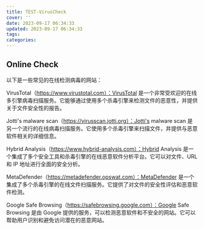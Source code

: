 ```yaml
---
title: TEST-VirusCheck
cover: ''
date: 2023-09-17 06:34:33
updated: 2023-09-17 06:34:33
tags:
categories:
---
```


## Online Check
以下是一些常见的在线检测病毒的网站：

VirusTotal（https://www.virustotal.com）：VirusTotal 是一个非常受欢迎的在线多引擎病毒扫描服务。它能够通过使用多个杀毒引擎来检测文件的恶意性，并提供关于文件安全性的报告。

Jotti's malware scan（https://virusscan.jotti.org）：Jotti's malware scan 是另一个流行的在线病毒扫描服务。它使用多个杀毒引擎来扫描文件，并提供与恶意软件相关的详细信息。

Hybrid Analysis（https://www.hybrid-analysis.com）：Hybrid Analysis 是一个集成了多个安全工具和杀毒引擎的在线恶意软件分析平台。它可以对文件、URL 和 IP 地址进行全面的安全分析。

MetaDefender（https://metadefender.opswat.com）：MetaDefender 是一个集成了多个杀毒引擎的在线文件扫描服务。它提供了对文件的安全性评估和恶意软件检测。

Google Safe Browsing（https://safebrowsing.google.com）：Google Safe Browsing 是由 Google 提供的服务，可以检测恶意软件和不安全的网站。它可以帮助用户识别和避免访问潜在的恶意网站。